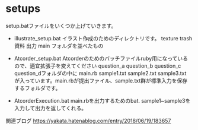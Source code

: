 # setups
setup.batファイルをいくつか上げていきます。

- illustrate_setup.bat
イラスト作成のためのディレクトリです。
texture
trash
資料
出力
main
フォルダを並べたもの

- Atcorder_setup.bat
Atcorderのためのバッチファイルruby用になっているので、適宜拡張子を変えてください
question_a question_b question_c question_dフォルダの中に
main.rb
sample1.txt
sample2.txt
sample3.txt
が入っています。main.rbが提出ファイル、sample.txt群が標準入力を保存するフォルダです。


- AtcorderExecution.bat
main.rbを出力するためのbat. sample1~sample3を入力して出力を返してくれる。

関連ブログ
https://yakata.hatenablog.com/entry/2018/06/19/183657
